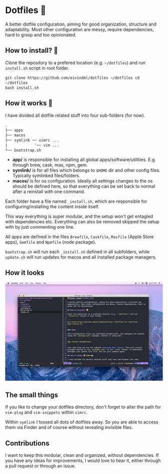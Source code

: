 # Dotfiles 👾

A better dotfile configuration, aiming for good organization, structure and
adaptability. Most other configuration are messy, require dependencies, hard to
grasp and too opinionated.

## How to install? 🤔

Clone the repository to a prefered location (e.g. `~/dotfiles`) and run
`install.sh` script in root folder.

``` 
git clone https://github.com/eivindml/dotfiles ~/dotfiles cd ~/dotfiles
bash install.sh 
```

## How it works 👨

I have divided all dotfile related stuff into four sub-folders (for now).

``` 
.  
├── apps 
├── macos 
├── symlink ── vimrc ...
|		     '── vim ...
└── bootstrap.sh
```

- **app/** is responsible for installing all global apps/software/utilities.
  E.g. through brew, cask, mas, npm, gem.
- **symlink/** is for all files which belongs to `$HOME` dir and other config
  files. Typically symlinked files/folders.
- **macos/** is for os configuration. Ideally all settings changes to the os
  should be defined here, so that everything can be set back to normal after a
reinstall with one command.

Each folder have a file named `_install.sh`, which are responsible for
configuring/installing the content inside itself. 

This way everything is super modular, and the setup won't get entagled with
dependencies etc. Everything can also be removed skipped the setup with by just
commenting one line.

All apps are defined in the files `Brewfile`, `Caskfile`, `Masfile` (Apple
Store apps), `Gemfile` and `Npmfile` (node package).

`bootstrap.sh` will run each `_install.sh` defined in all subfolders, while
`update.sh` will run updates for macos and all installed package managers.

## How it looks

![Current screenshot](.github/screenshot.png)

## The small things

If you like to change your dotfiles directory, don't forget to alter the path 
for `vim-plug` and `vim-snippets` within `vimrc`.

Within `symlink` I tossed all dots of dotfiles away. So you are able to
access them via Finder and of course without revealing invisible files.

## Contributions

I want to keep this modular, clean and organized, without dependencies. If you
have any ideas for improvements, I would love to hear it, either through a pull
request or through an issue.


